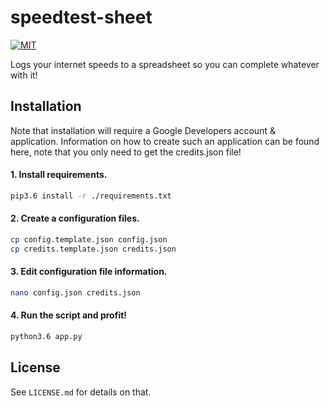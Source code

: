 # speedtest-sheet

[![MIT](https://img.shields.io/badge/License-MIT-brightgreen.svg)](https://github.com/jakeoid/waste-basket/blob/master/LICENSE.md)

Logs your internet speeds to a spreadsheet so you can complete whatever with it!

## Installation

Note that installation will require a Google Developers account & application. Information on how to create such an application can be found here, note that you only need to get the credits.json file!

#### 1. Install requirements.

```sh
pip3.6 install -r ./requirements.txt
```

#### 2. Create a configuration files.
```sh
cp config.template.json config.json
cp credits.template.json credits.json
```

#### 3. Edit configuration file information.
```sh
nano config.json credits.json
```

#### 4. Run the script and profit!
```sh
python3.6 app.py
```

## License

See `LICENSE.md` for details on that.
